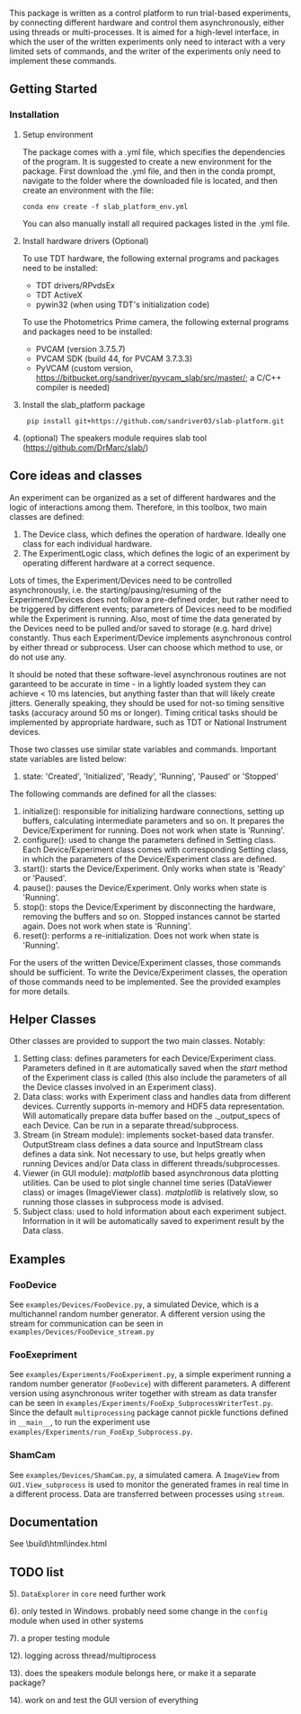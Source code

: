 This package is written as a control platform to run trial-based experiments, by connecting different hardware and 
control them asynchronously, either using threads or multi-processes. It is aimed for a high-level interface, in which 
the user of the written experiments only need to interact with a very limited sets of commands, and the writer of the
experiments only need to implement these commands.

## Getting Started

### Installation
1. Setup environment

    The package comes with a .yml file, which specifies the dependencies of the program. It is suggested to create a new 
environment for the package. First download the .yml file, and then in the conda prompt, navigate to the folder where 
the downloaded file is located, and then create an environment with the file:
    ```
    conda env create -f slab_platform_env.yml
    ```
   
   You can also manually install all required packages listed in the .yml file.

2. Install hardware drivers (Optional)

    To use TDT hardware, the following external programs and packages need to be installed:
    * TDT drivers/RPvdsEx
    * TDT ActiveX
    * pywin32 (when using TDT's initialization code)

    To use the Photometrics Prime camera, the following external programs and packages need to be installed:
    * PVCAM (version 3.7.5.7)
    * PVCAM SDK (build 44, for PVCAM 3.7.3.3)
    * PyVCAM (custom version, https://bitbucket.org/sandriver/pyvcam_slab/src/master/; a C/C++ compiler is needed)

3. Install the slab_platform package
   ```
    pip install git+https://github.com/sandriver03/slab-platform.git
   ```

4. (optional) The speakers module requires slab tool (https://github.com/DrMarc/slab/)


## Core ideas and classes

An experiment can be organized as a set of different hardwares and the logic of interactions among them. Therefore, in 
this toolbox, two main classes are defined:
1. The Device class, which defines the operation of hardware. Ideally one class for each individual hardware.
2. The ExperimentLogic class, which defines the logic of an experiment by operating different hardware at a correct 
sequence.

Lots of times, the Experiment/Devices need to be controlled asynchronously, i.e. the starting/pausing/resuming of the 
Experiment/Devices does not follow a pre-defined order, but rather need to be triggered by different events; parameters 
of Devices need to be modified while the Experiment is running. Also, most of time the data generated by the Devices 
need to be pulled and/or saved to storage (e.g. hard drive) constantly. Thus each Experiment/Device implements 
asynchronous control by either thread or subprocess. User can choose which method to use, or do not use any. 

It should be noted that these software-level asynchronous routines are not garanteed to be accurate in time - in a 
lightly loaded system they can achieve < 10 ms latencies, but anything faster than that will likely create jitters. 
Generally speaking, they should be used for not-so timing sensitive tasks (accuracy around 50 ms or longer). Timing 
critical tasks should be implemented by appropriate hardware, such as TDT or National Instrument devices.

Those two classes use similar state variables and commands. Important state variables are listed below:
1. state: 'Created', 'Initialized', 'Ready', 'Running', 'Paused' or 'Stopped'

The following commands are defined for all the classes:
1. initialize(): responsible for initializing hardware connections, setting up buffers, calculating intermediate 
parameters and so on. It prepares the Device/Experiment for running. Does not work when state is 'Running'.
2. configure(): used to change the parameters defined in Setting class. Each Device/Experiment class comes with 
corresponding Setting class, in which the parameters of the Device/Experiment class are defined.
3. start(): starts the Device/Experiment. Only works when state is 'Ready' or 'Paused'.
4. pause(): pauses the Device/Experiment. Only works when state is 'Running'.
5. stop(): stops the Device/Experiment by disconnecting the hardware, removing the buffers and so on. Stopped instances 
cannot be started again. Does not work when state is 'Running'.
6. reset(): performs a re-initialization. Does not work when state is 'Running'.

For the users of the written Device/Experiment classes, those commands should be sufficient. To write the 
Device/Experiment classes, the operation of those commands need to be implemented. See the provided examples for more 
details.

## Helper Classes
Other classes are provided to support the two main classes. Notably:
1. Setting class: defines parameters for each Device/Experiment class. Parameters defined in it are automatically saved 
when the *start* method of the Experiment class is called (this also include the parameters of all the Device classes 
involved in an Experiment class).
2. Data class: works with Experiment class and handles data from different devices. Currently supports in-memory and 
HDF5 data representation. Will automatically prepare data buffer based on the ._output_specs of each Device. Can be run 
in a separate thread/subprocess.
3. Stream (in Stream module): implements socket-based data transfer. OutputStream class defines a data source and 
InputStream class defines a data sink. Not necessary to use, but helps greatly when running Devices and/or Data class in
different threads/subprocesses.
4. Viewer (in GUI module): *matplotlib* based asynchronous data plotting utilities. Can be used to plot single channel 
time series (DataViewer class) or images (ImageViewer class). *matplotlib* is relatively slow, so running those classes 
in subprocess mode is advised.
5. Subject class: used to hold information about each experiment subject. Information in it will be automatically saved 
to experiment result by the Data class.


## Examples

### FooDevice
See `examples/Devices/FooDevice.py`, a simulated Device, which is a multichannel random number generator. A different 
version using the stream for communication can be seen in `examples/Devices/FooDevice_stream.py`

### FooExepriment
See `examples/Experiments/FooExperiment.py`, a simple experiment running a random number generator (`FooDevice`) with 
different parameters. A different version using asynchronous writer together with stream as data transfer can be seen in
`examples/Experiments/FooExp_SubprocessWriterTest.py`. Since the default `multiprocessing` package cannot pickle 
functions defined in `__main__`, to run the experiment use `examples/Experiments/run_FooExp_Subprocess.py`.

### ShamCam
See `examples/Devices/ShamCam.py`, a simulated camera. A `ImageView` from `GUI.View_subprocess` is used to monitor the 
generated frames in real time in a different process. Data are transferred between processes using `stream`.


## Documentation
See \build\html\index.html


## TODO list

5). `DataExplorer` in `core` need further work

6). only tested in Windows. probably need some change in the `config` module when used in other systems

7). a proper testing module

12). logging across thread/multiprocess

13). does the speakers module belongs here, or make it a separate package?

14). work on and test the GUI version of everything
